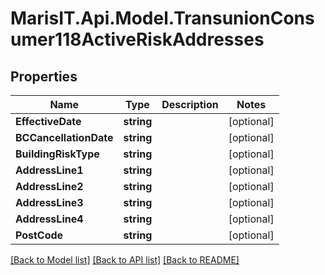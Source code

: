 
# MarisIT.Api.Model.TransunionConsumer118ActiveRiskAddresses

## Properties

Name | Type | Description | Notes
------------ | ------------- | ------------- | -------------
**EffectiveDate** | **string** |  | [optional] 
**BCCancellationDate** | **string** |  | [optional] 
**BuildingRiskType** | **string** |  | [optional] 
**AddressLine1** | **string** |  | [optional] 
**AddressLine2** | **string** |  | [optional] 
**AddressLine3** | **string** |  | [optional] 
**AddressLine4** | **string** |  | [optional] 
**PostCode** | **string** |  | [optional] 

[[Back to Model list]](../README.md#documentation-for-models)
[[Back to API list]](../README.md#documentation-for-api-endpoints)
[[Back to README]](../README.md)

